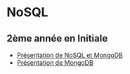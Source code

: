 # NoSQL

## 2ème année en Initiale

<!--
10 séances de 1h30 / groupe : 2 groupes

1. Présentation NoSQL
2. Présenation MongoDB
3. Intro utilisation MongoDB
4.
5.
6.
7.
8.
9.
10.
-->

- [Présentation de NoSQL et MongoDB](seance1-slides.html)
- [Présentation de MongoDB](seance2-slides.html)